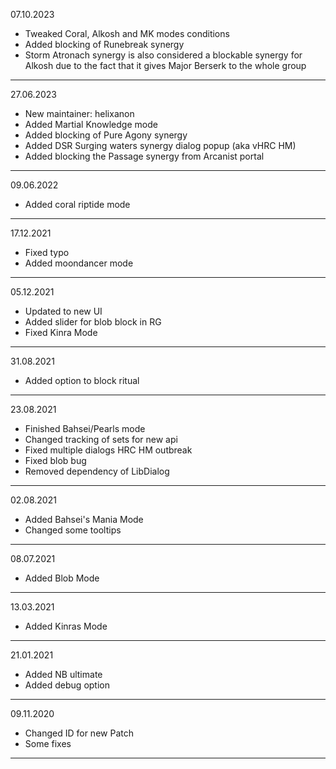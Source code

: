 07.10.2023
- Tweaked Coral, Alkosh and MK modes conditions
- Added blocking of Runebreak synergy
- Storm Atronach synergy is also considered a blockable synergy for Alkosh due to the fact that it gives Major Berserk to the whole group
-----------

27.06.2023
- New maintainer: helixanon
- Added Martial Knowledge mode
- Added blocking of Pure Agony synergy
- Added DSR Surging waters synergy dialog popup (aka vHRC HM)
- Added blocking the Passage synergy from Arcanist portal
-----------

09.06.2022
- Added coral riptide mode
-----------

17.12.2021
- Fixed typo
- Added moondancer mode
-----------

05.12.2021
- Updated to new UI
- Added slider for blob block in RG
- Fixed Kinra Mode
-----------

31.08.2021
- Added option to block ritual
-----------

23.08.2021
- Finished Bahsei/Pearls mode
- Changed tracking of sets for new api
- Fixed multiple dialogs HRC HM outbreak
- Fixed blob bug
- Removed dependency of LibDialog
-----------

02.08.2021
- Added Bahsei's Mania Mode
- Changed some tooltips
-----------

08.07.2021
- Added Blob Mode
-----------

13.03.2021
- Added Kinras Mode
-----------

21.01.2021

- Added NB ultimate
- Added debug option
-----------

09.11.2020

- Changed ID for new Patch
- Some fixes
-----------